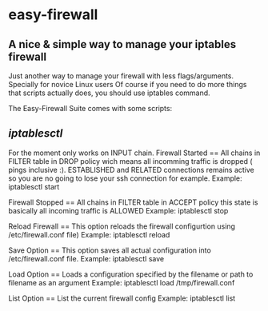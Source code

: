 # easy-firewall
A nice &amp; simple way to manage your iptables firewall
---

Just another way to manage your firewall with less flags/arguments. Specially for novice Linux users
Of course if you need to do more things that scripts actually does, you should use iptables command.

The Easy-Firewall Suite comes with some scripts: 

*iptablesctl*
---
For the moment only works on INPUT chain.
Firewall Started == All chains in FILTER table in DROP policy wich means all incomming traffic is dropped ( pings inclusive :). ESTABLISHED and RELATED connections remains active so you are no going to lose your ssh connection for example.
Example: iptablesctl start

 Firewall Stopped 	== 	All chains in FILTER table in ACCEPT policy this state is basically
						all incoming traffic is ALLOWED
						Example: iptablesctl stop

 Reload Firewall 	==	This option reloads the firewall configurtion using /etc/firewall.conf file)
						Example: iptablesctl reload

 Save Option 		==	This option saves all actual configuration into /etc/firewall.conf file.
						Example: iptablesctl save

 Load Option 		==	Loads a configuration specified by the filename or path to filename as an argument
 						Example: iptablesctl load /tmp/firewall.conf

 List Option 		==	List the current firewall config
						Example: iptablesctl list
